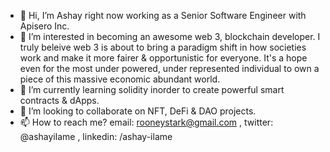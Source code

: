 - 👋 Hi, I’m Ashay right now working as a Senior Software Engineer with Apisero Inc.
- 👀 I’m interested in becoming an awesome web 3, blockchain developer. I truly beleive web 3 is about to bring a paradigm shift in how societies work and make it more fairer & opportunistic for everyone. It's a hope even for the most under powered, under represented individual to own a piece of this massive economic abundant world.
- 🌱 I’m currently learning solidity inorder to create powerful smart contracts & dApps.
- 💞️ I’m looking to collaborate on NFT, DeFi & DAO projects.
- 📫 How to reach me? email: rooneystark@gmail.com , twitter: @ashayilame , linkedin: /ashay-ilame

<!---
451-147/451-147 is a ✨ special ✨ repository because its `README.md` (this file) appears on your GitHub profile.
You can click the Preview link to take a look at your changes.
--->
